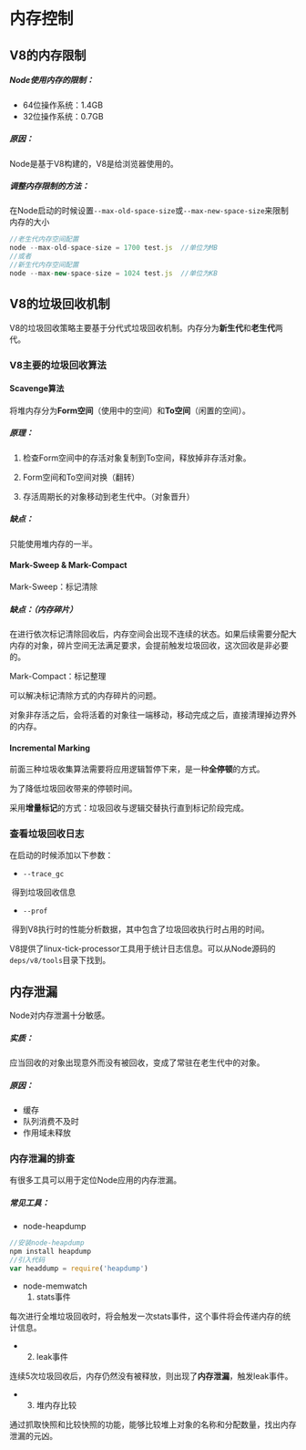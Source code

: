 # 内存控制

## V8的内存限制

##### Node使用内存的限制：

* 64位操作系统：1.4GB
* 32位操作系统：0.7GB

##### 原因：

Node是基于V8构建的，V8是给浏览器使用的。

##### 调整内存限制的方法：

在Node启动的时候设置`--max-old-space-size`或`--max-new-space-size`来限制内存的大小

```js
//老生代内存空间配置
node --max-old-space-size = 1700 test.js  //单位为MB 
//或者
//新生代内存空间配置
node --max-new-space-size = 1024 test.js  //单位为KB
```

## V8的垃圾回收机制

V8的垃圾回收策略主要基于分代式垃圾回收机制。内存分为**新生代**和**老生代**两代。

### V8主要的垃圾回收算法

#### Scavenge算法

将堆内存分为**Form空间**（使用中的空间）和**To空间**（闲置的空间）。

##### 原理：

1. 检查Form空间中的存活对象复制到To空间，释放掉非存活对象。

2. Form空间和To空间对换（翻转）
3. 存活周期长的对象移动到老生代中。（对象晋升）

##### 缺点：

只能使用堆内存的一半。

#### Mark-Sweep & Mark-Compact

Mark-Sweep：标记清除

##### 缺点：（内存碎片）

在进行依次标记清除回收后，内存空间会出现不连续的状态。如果后续需要分配大内存的对象，碎片空间无法满足要求，会提前触发垃圾回收，这次回收是非必要的。

Mark-Compact：标记整理

可以解决标记清除方式的内存碎片的问题。

对象非存活之后，会将活着的对象往一端移动，移动完成之后，直接清理掉边界外的内存。

#### Incremental Marking

前面三种垃圾收集算法需要将应用逻辑暂停下来，是一种**全停顿**的方式。

为了降低垃圾回收带来的停顿时间。

采用**增量标记**的方式：垃圾回收与逻辑交替执行直到标记阶段完成。

### 查看垃圾回收日志

在启动的时候添加以下参数：

* `--trace_gc`

​       得到垃圾回收信息

* `--prof`

​      得到V8执行时的性能分析数据，其中包含了垃圾回收执行时占用的时间。

V8提供了linux-tick-processor工具用于统计日志信息。可以从Node源码的`deps/v8/tools`目录下找到。

## 内存泄漏

Node对内存泄漏十分敏感。

##### 实质：

应当回收的对象出现意外而没有被回收，变成了常驻在老生代中的对象。

##### 原因：

* 缓存
* 队列消费不及时
* 作用域未释放

### 内存泄漏的排查

有很多工具可以用于定位Node应用的内存泄漏。

##### 常见工具：

* node-heapdump

```js
//安装node-heapdump
npm install heapdump
//引入代码
var headdump = require('heapdump')
```

* node-memwatch
  1. stats事件

​            每次进行全堆垃圾回收时，将会触发一次stats事件，这个事件将会传递内存的统计信息。

* 2. leak事件

​            连续5次垃圾回收后，内存仍然没有被释放，则出现了**内存泄漏**，触发leak事件。

* 3. 堆内存比较

​            通过抓取快照和比较快照的功能，能够比较堆上对象的名称和分配数量，找出内存泄漏的元凶。

